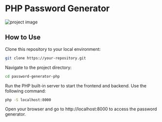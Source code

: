 # PHP Password Generator
<img src="https://media.discordapp.net/attachments/1129232473470029864/1206615275445944370/image.png?ex=65dca70b&is=65ca320b&hm=5ae17c13f95b9288d9b6d2e0c145db64470846e2ac6a7072efc58a37c0a2ca89&=&format=webp&quality=lossless&width=831&height=467" alt="project image">


## How to Use
Clone this repository to your local environment:

```bash
git clone https://your-repository.git
```
Navigate to the project directory:

```bash
cd password-generator-php
```

Run the PHP built-in server to start the frontend and backend. Use the following command:

```bash
php -S localhost:8000
```

Open your browser and go to http://localhost:8000 to access the password generator.


